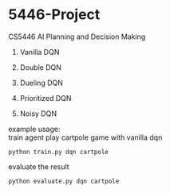 # 5446-Project
CS5446 AI Planning and Decision Making

1. Vanilla DQN

2. Double DQN

3. Dueling DQN

4. Prioritized DQN

5. Noisy DQN

example usage:\
train agent play cartpole game with vanilla dqn
```
python train.py dqn cartpole
```
evaluate the result
```
python evaluate.py dqn cartpole
```
